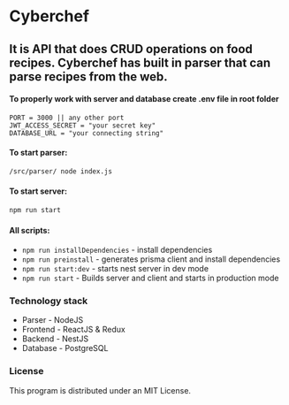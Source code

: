 # Cyberchef

## It is API that does CRUD operations on food recipes. Cyberchef has built in parser that can parse recipes from the web.

#### To properly work with server and database create .env file in root folder
```
PORT = 3000 || any other port
JWT_ACCESS_SECRET = "your secret key"
DATABASE_URL = "your connecting string"
```

#### To start parser:
```bash
/src/parser/ node index.js
```

#### To start server:
```bash
npm run start
```

#### All scripts: 
* `npm run installDependencies` - install dependencies
* `npm run preinstall` - generates prisma client and install dependencies
* `npm run start:dev` - starts nest server in dev mode
* `npm run start` - Builds server and client and starts in production mode


### Technology stack
* Parser - NodeJS
* Frontend - ReactJS & Redux
* Backend - NestJS 
* Database - PostgreSQL


### License
This program is distributed under an MIT License.
